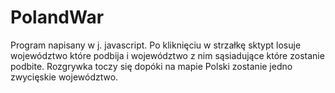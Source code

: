 # PolandWar

Program napisany w j. javascript. Po kliknięciu w strzałkę sktypt losuje województwo które podbija i województwo z nim sąsiadujące które zostanie podbite. Rozgrywka toczy się dopóki na mapie Polski zostanie jedno zwycięskie województwo.
